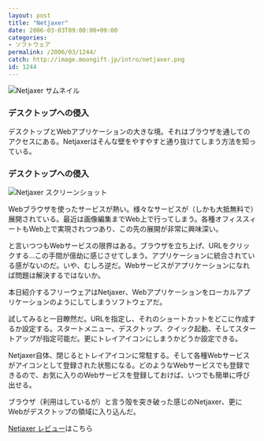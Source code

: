 ```yaml
---
layout: post
title: "Netjaxer"
date: 2006-03-03T09:00:00+09:00
categories:
- ソフトウェア
permalink: /2006/03/1244/
catch: http://image.moongift.jp/intro/netjaxer.png
id: 1244
---
```

 ![Netjaxer サムネイル](http://image.moongift.jp/intro/netjaxer.t.png "Netjaxer サムネイル")
  

### デスクトップへの侵入
  
デスクトップとWebアプリケーションの大きな境。それはブラウザを通してのアクセスにある。Netjaxerはそんな壁をやすやすと通り抜けてしまう方法を知っている。  
<!--more-->  

### デスクトップへの侵入
  

![Netjaxer スクリーンショット](http://image.moongift.jp/intro/netjaxer.png "Netjaxer スクリーンショット")

  

Webブラウザを使ったサービスが熱い。様々なサービスが（しかも大抵無料で）展開されている。最近は画像編集までWeb上で行ってしまう。各種オフィススィートもWeb上で実現されつつあり、この先の展開が非常に興味深い。

  

と言いつつもWebサービスの限界はある。ブラウザを立ち上げ、URLをクリックする…この手間が億劫に感じさせてしまう。アプリケーションに統合されている感がないのだ。いや、むしろ逆だ。Webサービスがアプリケーションになれば問題は解決するではないか。

  

本日紹介するフリーウェアはNetjaxer、Webアプリケーションをローカルアプリケーションのようにしてしまうソフトウェアだ。

  

試してみると一目瞭然だ。URLを指定し、それのショートカットをどこに作成するか設定する。スタートメニュー、デスクトップ、クイック起動、そしてスタートアップが指定可能だ。更にトレイアイコンにしまうかどうか設定できる。

  

Netjaxer自体、閉じるとトレイアイコンに常駐する。そして各種Webサービスがアイコンとして登録された状態になる。どのようなWebサービスでも登録できるので、お気に入りのWebサービスを登録しておけば、いつでも簡単に呼び出せる。

  

ブラウザ（利用はしているが）と言う殻を突き破った感じのNetjaxer、更にWebがデスクトップの領域に入り込んだ。

  

[Netjaxer レビュー](http://oss.moongift.jp/review/i-1255.html)はこちら


